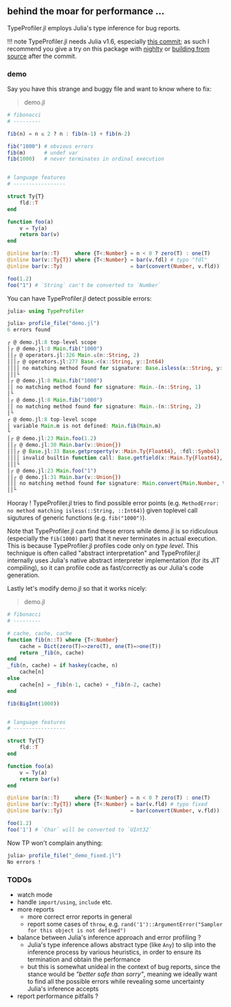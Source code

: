 ## behind the moar for performance ...

TypeProfiler.jl employs Julia's type inference for bug reports.

!!! note
    TypeProfiler.jl needs Julia v1.6, especially [this commit](https://github.com/JuliaLang/julia/commit/d5cf73ffffbab40ae06cc1ec99cac9d8e3d2b6a2);
    as such I recommend you give a try on this package with [nighlty](https://julialang.org/downloads/nightlies/)
    or [building from source](https://github.com/JuliaLang/julia) after the commit.


### demo

Say you have this strange and buggy file and want to know where to fix:

> demo.jl

```julia
# fibonacci
# ---------

fib(n) = n ≤ 2 ? n : fib(n-1) + fib(n-2)

fib("1000") # obvious errors
fib(m)      # undef var
fib(1000)   # never terminates in ordinal execution


# language features
# -----------------

struct Ty{T}
    fld::T
end

function foo(a)
    v = Ty(a)
    return bar(v)
end

@inline bar(n::T)     where {T<:Number} = n < 0 ? zero(T) : one(T)
@inline bar(v::Ty{T}) where {T<:Number} = bar(v.fdl) # typo "fdl"
@inline bar(v::Ty)                      = bar(convert(Number, v.fld))

foo(1.2)
foo("1") # `String` can't be converted to `Number`
```

You can have TypeProfiler.jl detect possible errors:

```julia
julia> using TypeProfiler

julia> profile_file("demo.jl")
6 errors found

┌ @ demo.jl:8 top-level scope
│┌ @ demo.jl:8 Main.fib("1000")
││┌ @ operators.jl:326 Main.≤(n::String, 2)
│││┌ @ operators.jl:277 Base.<(x::String, y::Int64)
││││ no matching method found for signature: Base.isless(x::String, y::Int64)
│││└
│┌ @ demo.jl:8 Main.fib("1000")
││ no matching method found for signature: Main.-(n::String, 1)
│└
│┌ @ demo.jl:8 Main.fib("1000")
││ no matching method found for signature: Main.-(n::String, 2)
│└
┌ @ demo.jl:8 top-level scope
│ variable Main.m is not defined: Main.fib(Main.m)
└
│┌ @ demo.jl:23 Main.foo(1.2)
││┌ @ demo.jl:30 Main.bar(v::Union{})
│││┌ @ Base.jl:33 Base.getproperty(v::Main.Ty{Float64}, :fdl::Symbol)
││││ invalid builtin function call: Base.getfield(x::Main.Ty{Float64}, f::Symbol)
│││└
│┌ @ demo.jl:23 Main.foo("1")
││┌ @ demo.jl:31 Main.bar(v::Union{})
│││ no matching method found for signature: Main.convert(Main.Number, %2::String)
││└
```

Hooray !
TypeProfiler.jl tries to find possible error points (e.g. `MethodError: no method matching isless(::String, ::Int64)`) given toplevel call sigutures of generic functions (e.g. `fib("1000")`).

Note that TypeProfiler.jl can find these errors while demo.jl is so ridiculous (especially the `fib(1000)` part) that it never terminates in actual execution.
This is because TypeProfiler.jl profiles code only on _type level_.
This technique is often called "abstract interpretation" and TypeProfiler.jl internally uses Julia's native abstract interpreter implementation (for its JIT compiling), so it can profile code as fast/correctly as our Julia's code generation.

Lastly let's modify demo.jl so that it works nicely:

> demo.jl

```julia
# fibonacci
# ---------

# cache, cache, cache
function fib(n::T) where {T<:Number}
    cache = Dict(zero(T)=>zero(T), one(T)=>one(T))
    return _fib(n, cache)
end
_fib(n, cache) = if haskey(cache, n)
    cache[n]
else
    cache[n] = _fib(n-1, cache) + _fib(n-2, cache)
end

fib(BigInt(1000))


# language features
# -----------------

struct Ty{T}
    fld::T
end

function foo(a)
    v = Ty(a)
    return bar(v)
end

@inline bar(n::T)     where {T<:Number} = n < 0 ? zero(T) : one(T)
@inline bar(v::Ty{T}) where {T<:Number} = bar(v.fld) # typo fixed
@inline bar(v::Ty)                      = bar(convert(Number, v.fld))

foo(1.2)
foo('1') # `Char` will be converted to `UInt32`
```

Now TP won't complain anything:

```julia
julia> profile_file("_demo_fixed.jl")
No errors !
```


### TODOs

- watch mode
- handle `import/using`, `include` etc.
- more reports
  * more correct error reports in general
  * report some cases of `throw`, e.g. `rand('1')::ArgumentError("Sampler for this object is not defined")`
- balance between Julia's inference approach and error profiling ?
  - Julia's type inference allows abstract type (like `Any`) to slip into the inference process by various heuristics, in order to ensure its termination and obtain the performance
  - but this is somewhat unideal in the context of bug reports, since the stance would be _"better safe than sorry"_, meaning we ideally want to find all the possible errors while revealing some uncertainty Julia's inference accepts
- report performance pitfalls ?
